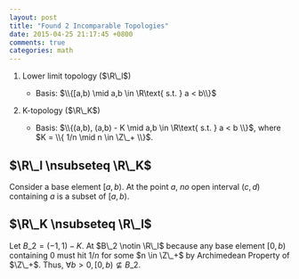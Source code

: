 ```yaml
---
layout: post
title: "Found 2 Incomparable Topologies"
date: 2015-04-25 21:17:45 +0800
comments: true
categories: math
---
```


1. Lower limit topology ($\R\_l$)

    - Basis: $\\{[a,b) \mid a,b \in \R\text{ s.t. } a < b\\}$

2. K-topology ($\R\_K$)

    - Basis: $\\{(a,b), (a,b) - K \mid a,b \in \R\text{ s.t. } a < b \\}$,
	where $K = \\{ 1/n \mid n \in \Z\_+ \\}$.

$\R\_l \nsubseteq \R\_K$
---

Consider a base element $[a,b)$.  At the point $a$, *no* open interval
$(c,d)$ containing $a$ is a subset of $[a,b)$.

$\R\_K \nsubseteq \R\_l$
---

Let $B\_2 = (-1, 1) - K$.  At $B\_2 \notin \R\_l$ because any base
element $[0,b)$ containing 0 must hit $1/n$ for some $n \in \Z\_+$ by
Archimedean Property of $\Z\_+$.  Thus, $\forall b > 0, [0,b)
\nsubseteq B\_2$.

